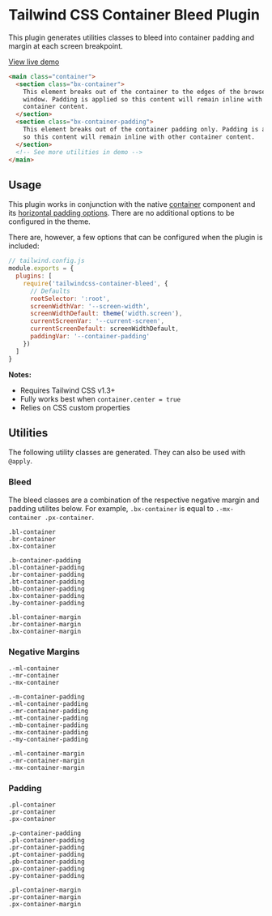 # Tailwind CSS Container Bleed Plugin

This plugin generates utilities classes to bleed into container padding and margin at each screen breakpoint.

[View live demo](https://htmlpreview.github.io/?https://github.com/bustoutsolutions/tailwindcss-container-bleed/blob/main/docs/index.html)

```html
<main class="container">
  <section class="bx-container">
    This element breaks out of the container to the edges of the browser
    window. Padding is applied so this content will remain inline with other
    container content.
  </section>
  <section class="bx-container-padding">
    This element breaks out of the container padding only. Padding is applied
    so this content will remain inline with other container content.
  </section>
  <!-- See more utilities in demo -->
</main>
```

## Usage

This plugin works in conjunction with the native [container](https://tailwindcss.com/docs/container) component and its [horizontal padding options](https://tailwindcss.com/docs/container#horizontal-padding). There are no additional options to be configured in the theme.

There are, however, a few options that can be configured when the plugin is included:

```js
// tailwind.config.js
module.exports = {
  plugins: [
    require('tailwindcss-container-bleed', {
      // Defaults
      rootSelector: ':root',
      screenWidthVar: '--screen-width',
      screenWidthDefault: theme('width.screen'),
      currentScreenVar: '--current-screen',
      currentScreenDefault: screenWidthDefault,
      paddingVar: '--container-padding'
    })
  ]
}
```

**Notes:**
* Requires Tailwind CSS v1.3+
* Fully works best when `container.center = true`
* Relies on CSS custom properties

## Utilities

The following utility classes are generated. They can also be used with `@apply`.

### Bleed

The bleed classes are a combination of the respective negative margin and padding utilites below. For example, `.bx-container` is equal to `.-mx-container .px-container`.

```
.bl-container
.br-container
.bx-container

.b-container-padding
.bl-container-padding
.br-container-padding
.bt-container-padding
.bb-container-padding
.bx-container-padding
.by-container-padding

.bl-container-margin
.br-container-margin
.bx-container-margin
```

### Negative Margins

```
.-ml-container
.-mr-container
.-mx-container

.-m-container-padding
.-ml-container-padding
.-mr-container-padding
.-mt-container-padding
.-mb-container-padding
.-mx-container-padding
.-my-container-padding

.-ml-container-margin
.-mr-container-margin
.-mx-container-margin
```

### Padding

```
.pl-container
.pr-container
.px-container

.p-container-padding
.pl-container-padding
.pr-container-padding
.pt-container-padding
.pb-container-padding
.px-container-padding
.py-container-padding

.pl-container-margin
.pr-container-margin
.px-container-margin
```
